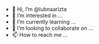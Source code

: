 - 👋 Hi, I’m @lubnaarizta
- 👀 I’m interested in ...
- 🌱 I’m currently learning ...
- 💞️ I’m looking to collaborate on ...
- 📫 How to reach me ...

<!---
lubnaarizta/lubnaarizta is a ✨ special ✨ repository because its `README.md` (this file) appears on your GitHub profile.
You can click the Preview link to take a look at your changes.
--->
